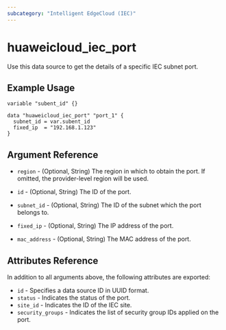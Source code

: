 ```yaml
---
subcategory: "Intelligent EdgeCloud (IEC)"
---
```


# huaweicloud_iec_port

Use this data source to get the details of a specific IEC subnet port.

## Example Usage

```hcl
variable "subent_id" {}

data "huaweicloud_iec_port" "port_1" {
  subnet_id = var.subent_id
  fixed_ip  = "192.168.1.123"
}
```

## Argument Reference

* `region` - (Optional, String) The region in which to obtain the port.
  If omitted, the provider-level region will be used.

* `id` - (Optional, String) The ID of the port.

* `subnet_id` - (Optional, String) The ID of the subnet which the port belongs to.

* `fixed_ip` - (Optional, String) The IP address of the port.

* `mac_address` - (Optional, String) The MAC address of the port.

## Attributes Reference

In addition to all arguments above, the following attributes are exported:

* `id` - Specifies a data source ID in UUID format.
* `status` - Indicates the status of the port.
* `site_id` - Indicates the ID of the IEC site. 
* `security_groups` - Indicates the list of security group IDs applied on the port.
